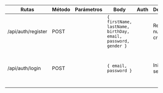 | Rutas              | Método | Parámetros | Body                                                         | Auth | Descripción             | Respuestas                                                |
| ------------------ | ------ | ---------- | ------------------------------------------------------------ | ---- | ----------------------- | --------------------------------------------------------- |
| /api/auth/register | POST   |            | `{ firstName, lastName, birthDay, email, password, gender }` |      | Registrar nuevo creador | status: 201 code NewUser status: 409 code DuplicatedUser  |
| /api/auth/login    | POST   |            | `{ email, password }`                                        |      | Inicio de sesión        | status: 200 code: LoginSuccess status: 401 code: BadLogin |
